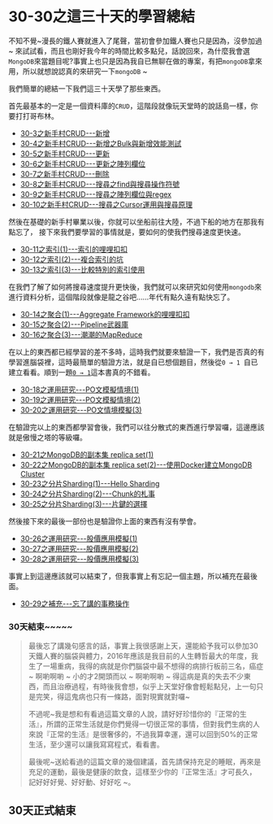 # 30-30之這三十天的學習總結

不知不覺~漫長的鐵人賽就進入了尾聲，當初會參加鐵人賽也只是因為，沒參加過 ~ 來試試看，而且也剛好我今年的時間比較多點兒，話說回來，為什麼我會選`MongoDB`來當題目呢?事實上也只是因為我自已無聊在做的專案，有把`mongoDB`拿來用，所以就想說認真的來研究一下`mongoDB` ~ 

我們簡單的總結一下我們這三十天學了那些東西。

首先最基本的一定是一個資料庫的`CRUD`，這階段就像玩天堂時的說話島一樣，你要打打哥布林。

* [30-3之新手村CRUD---新增](http://ithelp.ithome.com.tw/articles/10184950)
* [30-4之新手村CRUD---新增之Bulk與新增效能測試](http://ithelp.ithome.com.tw/articles/10185051)
* [30-5之新手村CRUD---更新](http://ithelp.ithome.com.tw/articles/10185147)
* [30-6之新手村CRUD---更新之陣列欄位](http://ithelp.ithome.com.tw/articles/10185254)
* [30-7之新手村CRUD---刪除](http://ithelp.ithome.com.tw/articles/10185336)
* [30-8之新手村CRUD---搜尋之find與搜尋操作符號](http://ithelp.ithome.com.tw/articles/10185439)
* [30-9之新手村CRUD---搜尋之陣列欄位與regex](http://ithelp.ithome.com.tw/articles/10185501)
* [30-10之新手村CRUD---搜尋之Cursor運用與搜尋原理](http://ithelp.ithome.com.tw/articles/10185596)

然後在基礎的新手村畢業以後，你就可以坐船前往大陸，不過下船的地方在那我有點忘了，
接下來我們要學習的事情就是，要如何的使我們搜尋速度更快速。

* [30-11之索引(1)---索引的哩哩扣扣](http://ithelp.ithome.com.tw/articles/10185673)
* [30-12之索引(2)---複合索引的坑](http://ithelp.ithome.com.tw/articles/10185768)
* [30-13之索引(3)---比較特別的索引使用](http://ithelp.ithome.com.tw/articles/10185871)

在我們了解了如何將搜尋速度提升更快後，我們就可以來研究如何使用`mongodb`來進行資料分析，這個階段就像是龍之谷吧……年代有點久遠有點快忘了。

* [30-14之聚合(1)---Aggregate Framework的哩哩扣扣](http://ithelp.ithome.com.tw/articles/10185952)
* [30-15之聚合(2)---Pipeline武器庫](http://ithelp.ithome.com.tw/articles/10186033)
* [30-16之聚合(3)---潮潮的MapReduce](http://ithelp.ithome.com.tw/articles/10186195)

在以上的東西都已經學習的差不多時，這時我們就要來驗證一下，我們是否真的有學習進腦袋裡，這時最簡單的驗證方法，就是自已想個題目，然後從`0 → 1 `自已建立看看。順到一題[`0 → 1`](http://www.books.com.tw/products/0010651050)這本書真的不錯看。

* [30-18之運用研究---PO文模擬情境(1)](http://ithelp.ithome.com.tw/articles/10186504)
* [30-19之運用研究---PO文模擬情境(2)](http://ithelp.ithome.com.tw/articles/10186673)
* [30-20之運用研究---PO文情境模擬(3)](http://ithelp.ithome.com.tw/articles/10186802)

在驗證完以上的東西都學習會後，我們可以往分散式的東西進行學習囉，這邊應該就是傲慢之塔的等級囉。

* [30-21之MongoDB的副本集 replica set(1)](http://ithelp.ithome.com.tw/articles/10186976)
* [30-22之MongoDB的副本集 replica set(2)---使用Docker建立MongoDB Cluster](http://ithelp.ithome.com.tw/articles/10187117)
* [30-23之分片Sharding(1)---Hello Sharding](http://ithelp.ithome.com.tw/articles/10187250)
* [30-24之分片Sharding(2)---Chunk的札事](http://ithelp.ithome.com.tw/articles/10187398)
* [30-25之分片Sharding(3)---片鍵的選擇](http://ithelp.ithome.com.tw/articles/10187503)

然後接下來的最後一部份也是驗證你上面的東西有沒有學會。

* [30-26之運用研究---股價應用模擬(1)](http://ithelp.ithome.com.tw/articles/10187629)
* [30-27之運用研究---股價應用模擬(2)](http://ithelp.ithome.com.tw/articles/10187720)
* [30-28之運用研究---股價應用模擬(3)](http://ithelp.ithome.com.tw/articles/10187830)

事實上到這邊應該就可以結束了，但我事實上有忘記一個主題，所以補充在最後面。

* [30-29之補充---忘了講的事務操作](http://ithelp.ithome.com.tw/articles/10187943)

### 30天結束~~~~~

> 最後忘了講幾句感言的話，事實上我很感謝上天，還能給予我可以參加30天鐵人賽的腦袋與體力，2016年應該是我目前的人生轉哲最大的年度，我生了一場重病，我得的病就是你們腦袋中最不想得的病排行板前三名，癌症 ~ 啊喲啊喲 ~ 小的才2開頭而以 ~ 啊喲啊喲 ~ 得這病是真的失去不少東西，而且治療過程，有時後我會想，似乎上天堂好像會輕鬆點兒，上一句只是完笑，得這鬼病也只有一條路，面對現實就對囉~
> 
> 不過呢~我是想和有看過這篇文章的人說，請好好珍惜你的『正常的生活』，所謂的正常生活就是你們覺得一切很正常的事情，但對我們生病的人來說『正常的生活』是很奢侈的，不過我算幸運，還可以回到50%的正常生活，至少還可以讓我寫寫程式，看看書。
> 
> 最後呢~送給看過的這篇文章的幾個建議，首先請保持充足的睡眠，再來是充足的運動，最後是健康的飲食，這樣至少你的『正常生活』才可長久， 記好好好覺、好好動、好好吃 ~。

## 30天正式結束